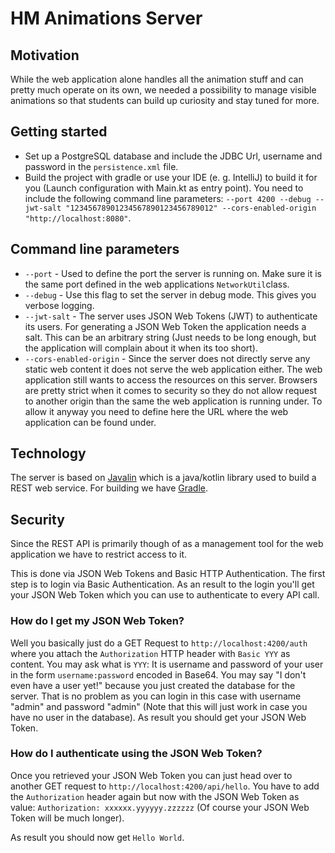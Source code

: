# HM Animations Server

## Motivation
While the web application alone handles all the animation stuff and can pretty much operate on its own, we needed a possibility to manage visible animations so that students can build up curiosity and stay tuned for more.

## Getting started
- Set up a PostgreSQL database and include the JDBC Url, username and password in the `persistence.xml` file.
- Build the project with gradle or use your IDE (e. g. IntelliJ) to build it for you (Launch configuration with Main.kt as entry point). You need to include the following command line parameters: `--port 4200 --debug --jwt-salt "12345678901234567890123456789012" --cors-enabled-origin "http://localhost:8080"`.

## Command line parameters
- `--port` - Used to define the port the server is running on. Make sure it is the same port defined in the web applications `NetworkUtil`class.
- `--debug` - Use this flag to set the server in debug mode. This gives you verbose logging.
- `--jwt-salt` - The server uses JSON Web Tokens (JWT) to authenticate its users. For generating a JSON Web Token the application needs a salt. This can be an arbitrary string (Just needs to be long enough, but the application will complain about it when its too short).
- `--cors-enabled-origin` - Since the server does not directly serve any static web content it does not serve the web application either. The web application still wants to access the resources on this server. Browsers are pretty strict when it comes to security so they do not allow request to another origin than the same the web application is running under. To allow it anyway you need to define here the URL where the web application can be found under.

## Technology
The server is based on [Javalin](javalin.io) which is a java/kotlin library used to build a REST web service. For building we have [Gradle](https://gradle.org/).

## Security
Since the REST API is primarily though of as a management tool for the web application we have to restrict access to it.

This is done via JSON Web Tokens and Basic HTTP Authentication. The first step is to login via Basic Authentication. As an result to the login you'll get your JSON Web Token which you can use to authenticate to every API call.

### How do I get my JSON Web Token?
Well you basically just do a GET Request to `http://localhost:4200/auth` where you attach the `Authorization` HTTP header with `Basic YYY` as content. You may ask what is `YYY`: It is username and password of your user in the form `username:password` encoded in Base64.
You may say "I don't even have a user yet!" because you just created the database for the server. That is no problem as you can login in this case with username "admin" and password "admin" (Note that this will just work in case you have no user in the database).
As result you should get your JSON Web Token.

### How do I authenticate using the JSON Web Token?
Once you retrieved your JSON Web Token you can just head over to another GET request to `http://localhost:4200/api/hello`. You have to add the `Authorization` header again but now with the JSON Web Token as value: `Authorization: xxxxxx.yyyyyy.zzzzzz` (Of course your JSON Web Token will be much longer).

As result you should now get `Hello World`.
